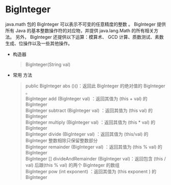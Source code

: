 # BigInteger
java.math 包的 BigInteger 可以表示不可变的任意精度的整数 。 BigInteger 提供所有 Java 的基本整数操作符的对应物，并提供 java.lang.Math 的所有相关方法。
另外， BigInteger 还提供以下运算：模算术、 GCD 计算、质数测试、素数生成、位操作以及一些其他操作。
* 构造器 
    > BigInteger(String val)
* 常用 方法
    > public BigInteger abs ()()：返回此 BigInteger 的绝对值的 BigInteger 。  
    > BigInteger add (BigInteger val) ：返回其值为 (this + val) 的 BigInteger  
    > BigInteger subtract (BigInteger val) ：返回其值为 (this val) 的 BigInteger  
    > BigInteger multiply (BigInteger val) ：返回其值为 (this * val) 的 BigInteger  
    > BigInteger divide (BigInteger val) ：返回其值为 (this/val) 的 BigInteger 整数相除只保留整数部分    
    > BigInteger remainder (BigInteger val) ：返回其值为 (this % val) 的 BigInteger  
    > BigInteger [] divideAndRemainder (BigInteger val)：返回包含 (this / val) 后跟(this % val) 的两个 BigInteger 的数组  
    > BigInteger pow (int exponent) ：返回其值为 (this exponent ) 的 BigInteger   